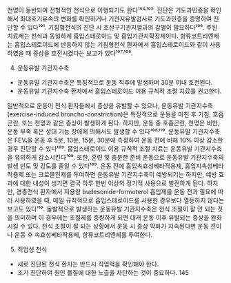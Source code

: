 천명이 동반되며 전형적인 천식으로 이행되기도 한다¹⁰⁴˒¹⁰⁵. 진단은 기도과민증을 확인해서 최대호기유속의 변화를 확인하거나 기관지유발검사로 기도과민증을 증명하여 진단할 수 있다¹⁰¹. 기침형천식의 진단 시 호산구기관지염과의 감별이 필요하다¹⁰⁶. 주된 치료제는 천식과 동일하게 흡입스테로이드 및 흡입기관지확장제이다. 항류코트리엔제는 흡입스테로이드에 반응하지 않는 기침형천식 환자에서 흡입스테로이드와 같이 사용하였을 때 증상을 호전시켰다는 보고가 있다¹⁰⁷˒¹⁰⁸.

4. 운동유발 기관지수축

- 운동유발 기관지수축은 특징적으로 운동 직후에 발생하며 30분 이내 호전된다.
- 운동유발 기관지수축 환자에서 흡입스테로이드 이용 규칙적 조절 치료를 권고한다.

일반적으로 운동이 천식 환자들에서 증상을 유발할 수 있으나, 운동유발 기관지수축(exercise-induced broncho-constriction)은 특징적으로 운동을 마친 후 기침, 호흡곤란, 또는 천명과 같은 증상이 발생하게 된다. 하지만, 운동 중 호흡곤란, 천명은 비만, 운동 부족 혹은 성대 기능 장애에 의해서도 발생할 수 있다¹⁰⁹˒¹¹⁰. 운동유발 기관지수축은 FEV₁을 운동 후 5분, 10분, 15분, 30분에 측정하여 운동 전에 비해 10% 이상 감소한 경우 진단할 수 있다¹⁰⁹.
흡입스테로이드 이용 규칙적 조절 치료는 운동유발 기관지수축을 유의하게 감소시킨다¹⁰⁹. 또한, 훈련 및 충분한 준비 운동으로 운동유발 기관지수축의 발생 빈도 및 강도를 줄일 수 있다¹⁰⁹. 운동 전에 흡입속효성베타작용제, 흡입지속성베타작용제 또는 크로몰린제를 투여하면 운동유발 기관지수축이 예방되기는 하지만, 예방 효과에 대한 내성이 생기면 결국 하루 한번 이상의 정기적 사용으로 발전하게 된다. 하지만, 경증천식 환자에서 저용량 budesonide-formoterol 흡입제를 운동 전과 필요에 따라 사용하였을 때, 매일 규칙적으로 흡입스테로이드를 사용한 경우보다 열등하지 않다는 보고도 있다¹¹⁰.
돌발적으로 발생하는 운동유발 기관지수축은 천식 조절이 잘 안 되는 것을 의미하며 이 경우에는 조절제를 증량하게 되면 대개 운동 이후 유발되는 증상을 완화시킬 수 있다. 천식 조절이 잘 되는 상황에서 운동 시 증상 악화가 지속된다면 운동 전이나 운동 후 속효성베타작용제, 항류코트리엔제를 투여한다.

5. 직업성 천식

- 새로 진단된 천식 환자는 반드시 직업력을 확인해야 한다.
- 조기 진단하여 원인 물질에 대한 노출을 차단하는 것이 중요하다.
<PAGE>145